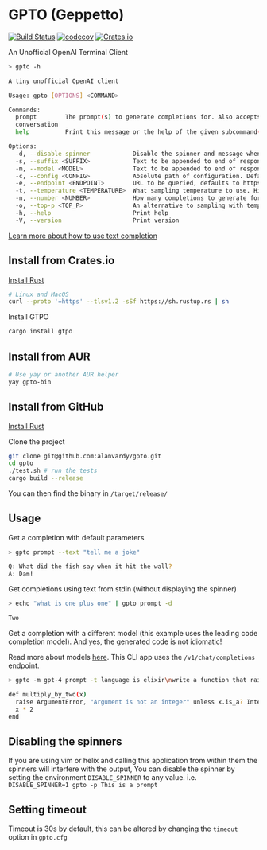 # GPTO (Geppetto)

[![Build Status](https://github.com/alanvardy/gpto/workflows/ci/badge.svg)](https://github.com/alanvardy/gpto) [![codecov](https://codecov.io/gh/alanvardy/gpto/branch/master/graph/badge.svg?token=9FBJK1SU0K)](https://codecov.io/gh/alanvardy/gpto) [![Crates.io](https://img.shields.io/crates/v/gpto.svg)](https://crates.io/crates/gpto)

An Unofficial OpenAI Terminal Client

```bash
> gpto -h

A tiny unofficial OpenAI client

Usage: gpto [OPTIONS] <COMMAND>

Commands:
  prompt        The prompt(s) to generate completions for. Also accepts text from stdin
  conversation
  help          Print this message or the help of the given subcommand(s)

Options:
  -d, --disable-spinner            Disable the spinner and message when querying
  -s, --suffix <SUFFIX>            Text to be appended to end of response [default: ]
  -m, --model <MODEL>              Text to be appended to end of response, defaults to gpt-3.5-turbo and can be set in config
  -c, --config <CONFIG>            Absolute path of configuration. Defaults to $XDG_CONFIG_HOME/gpto.cfg
  -e, --endpoint <ENDPOINT>        URL to be queried, defaults to https://api.openai.com and can be set in config
  -t, --temperature <TEMPERATURE>  What sampling temperature to use. Higher values means the model will take more risks. Try 0.9 for more creative applications, and 0 (argmax sampling) for ones with a well-defined answer [default: 1]
  -n, --number <NUMBER>            How many completions to generate for each prompt [default: 1]
  -o, --top-p <TOP_P>              An alternative to sampling with temperature, called nucleus sampling, where the model considers the results of the tokens with top_p probability mass. So 0.1 means only the tokens comprising the top 10% probability mass are considered. We generally recommend altering this or temperature but not both [default: 1]
  -h, --help                       Print help
  -V, --version                    Print version
  ```

[Learn more about how to use text completion](https://beta.openai.com/docs/guides/completion/introduction)

## Install from Crates.io

[Install Rust](https://www.rust-lang.org/tools/install)

```bash
# Linux and MacOS
curl --proto '=https' --tlsv1.2 -sSf https://sh.rustup.rs | sh
```

Install GTPO

```bash
cargo install gtpo
```

## Install from AUR

```bash
# Use yay or another AUR helper
yay gpto-bin
```

## Install from GitHub

[Install Rust](https://www.rust-lang.org/tools/install)

Clone the project

```bash
git clone git@github.com:alanvardy/gpto.git
cd gpto
./test.sh # run the tests
cargo build --release
```

You can then find the binary in `/target/release/`

## Usage

Get a completion with default parameters

```bash
> gpto prompt --text "tell me a joke"

Q: What did the fish say when it hit the wall?
A: Dam!
```

Get completions using text from stdin (without displaying the spinner)

```bash
> echo "what is one plus one" | gpto prompt -d

Two
```

Get a completion with a different model (this example uses the leading code completion model). And yes, the generated code is not idiomatic!

Read more about models [here](https://platform.openai.com/docs/models/gpt-3). This CLI app uses the `/v1/chat/completions` endpoint.

```bash
> gpto -m gpt-4 prompt -t language is elixir\nwrite a function that raises an error if the argument is not an integer and multiplies it by 2 if it is an integer

def multiply_by_two(x)
  raise ArgumentError, "Argument is not an integer" unless x.is_a? Integer
  x * 2
end
```

## Disabling the spinners

If you are using vim or helix and calling this application from within them the spinners will interfere with the output, You can disable the spinner by setting the environment `DISABLE_SPINNER` to any value. i.e. `DISABLE_SPINNER=1 gpto -p This is a prompt`

## Setting timeout

Timeout is 30s by default, this can be altered by changing the `timeout` option in `gpto.cfg`
